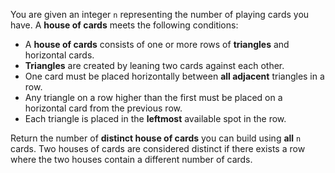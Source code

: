 You are given an integer `n` representing the number of playing cards you have. A **house of cards** meets the following conditions:

- A **house of cards** consists of one or more rows of **triangles** and horizontal cards.
- **Triangles** are created by leaning two cards against each other.
- One card must be placed horizontally between **all adjacent** triangles in a row.
- Any triangle on a row higher than the first must be placed on a horizontal card from the previous row.
- Each triangle is placed in the **leftmost** available spot in the row.

Return the number of **distinct house of cards** you can build using **all** `n` cards. Two houses of cards are considered distinct if there exists a row where the two houses contain a different number of cards.